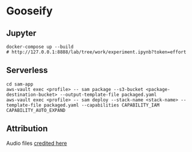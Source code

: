 # Gooseify

## Jupyter

```shell
docker-compose up --build
# http://127.0.0.1:8888/lab/tree/work/experiment.ipynb?token=effort
```

## Serverless

```shell
cd sam-app
aws-vault exec <profile> -- sam package --s3-bucket <package-destination-bucket> --output-template-file packaged.yaml
aws-vault exec <profile> -- sam deploy --stack-name <stack-name> --template-file packaged.yaml --capabilities CAPABILITY_IAM CAPABILITY_AUTO_EXPAND
```

## Attribution

Audio files [credited here](./media/CREDITS.md)
